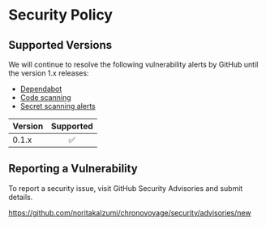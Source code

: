 # Security Policy

## Supported Versions

We will continue to resolve the following vulnerability alerts by GitHub until the version 1.x releases:

- [Dependabot](https://github.com/noritakaIzumi/chronovoyage/security/dependabot)
- [Code scanning](https://github.com/noritakaIzumi/chronovoyage/security/code-scanning)
- [Secret scanning alerts](https://github.com/noritakaIzumi/chronovoyage/security/secret-scanning)

| Version |     Supported      |
|---------|:------------------:|
| 0.1.x   | :white_check_mark: |

## Reporting a Vulnerability

To report a security issue, visit GitHub Security Advisories and submit details.

https://github.com/noritakaIzumi/chronovoyage/security/advisories/new
